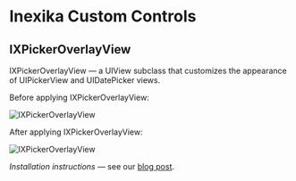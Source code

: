 # Inexika Custom Controls

## IXPickerOverlayView

IXPickerOverlayView — a UIView subclass that customizes the appearance of UIPickerView and UIDatePicker views.

Before applying IXPickerOverlayView:

![IXPickerOverlayView](http://downloads.inexika.com/appledev/Public/UIDatePicker-preview.png)

After applying IXPickerOverlayView:

![IXPickerOverlayView](http://downloads.inexika.com/appledev/Public/IXPickerOverlayView-preview.png)

_Installation instructions_ — see our [blog post](http://www.inexika.com/blog/Customizing-UIPickerView-UIDatePicker "I want it!").
